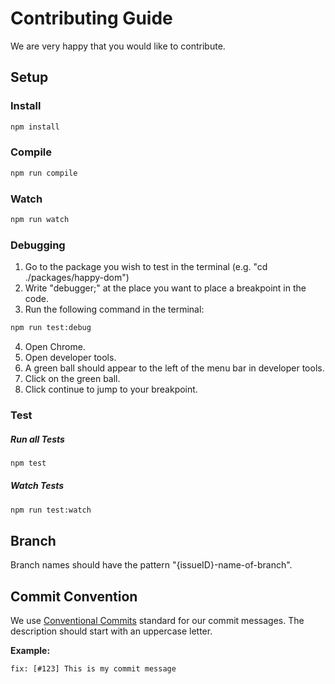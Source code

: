 # Contributing Guide

We are very happy that you would like to contribute.

## Setup

### Install

```bash
npm install
```

### Compile

```bash
npm run compile
```

### Watch

```bash
npm run watch
```

### Debugging

1. Go to the package you wish to test in the terminal (e.g. "cd ./packages/happy-dom")
2. Write "debugger;" at the place you want to place a breakpoint in the code.
3. Run the following command in the terminal:

```bash
npm run test:debug
```

4. Open Chrome.
5. Open developer tools.
6. A green ball should appear to the left of the menu bar in developer tools.
7. Click on the green ball.
8. Click continue to jump to your breakpoint.

### Test

##### Run all Tests

```bash
npm test
```

##### Watch Tests

```bash
npm run test:watch
```

## Branch

Branch names should have the pattern "{issueID}-name-of-branch".

## Commit Convention

We use [Conventional Commits](https://www.conventionalcommits.org/en/) standard for our commit messages. The description should start with an uppercase letter.

**Example:**

```
fix: [#123] This is my commit message
```
